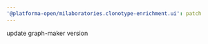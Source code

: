 ```yaml
---
'@platforma-open/milaboratories.clonotype-enrichment.ui': patch
---
```


update graph-maker version
